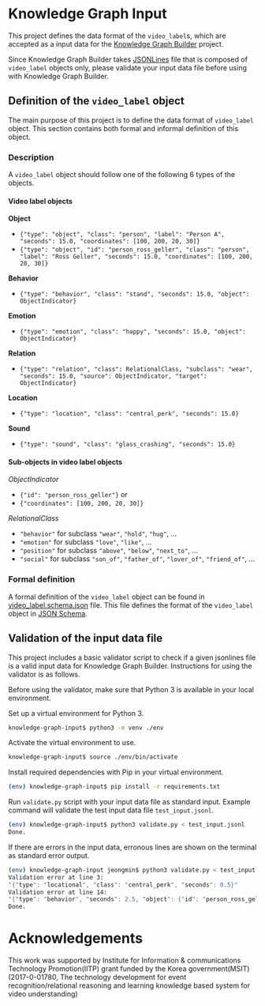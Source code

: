 Knowledge Graph Input
=====================

This project defines the data format of the `video_label`s, 
which are accepted as a input data for the [Knowledge Graph Builder](https://github.com/uilab-vtt/knowledge-graph-builder) project.

Since Knowledge Graph Builder takes [JSONLines](http://jsonlines.org/) file 
that is composed of `video_label` objects only, 
please validate your input data file before using with Knowledge Graph Builder.

## Definition of the `video_label` object

The main purpose of this project is to define the data format of `video_label` object. 
This section contains both formal and informal definition of this object.

### Description

A `video_label` object should follow one of the following 6 types of the objects.

#### Video label objects

**Object**

* `{"type": "object", "class": "person", "label": "Person A", "seconds": 15.0, "coordinates": [100, 200, 20, 30]}`
* `{"type": "object", "id": "person_ross_geller", "class": "person", "label": "Ross Geller", "seconds": 15.0, "coordinates": [100, 200, 20, 30]}`

**Behavior**

* `{"type": "behavior", "class": "stand", "seconds": 15.0, "object": ObjectIndicator}`

**Emotion**

* `{"type": "emotion", "class": "happy", "seconds": 15.0, "object": ObjectIndicator}`

**Relation**

* `{"type": "relation", "class": RelationalClass, "subclass": "wear", "seconds": 15.0, "source": ObjectIndicator, "target": ObjectIndicator}`

**Location**

* `{"type": "location", "class": "central_perk", "seconds": 15.0}`

**Sound**

* `{"type": "sound", "class": "glass_crashing", "seconds": 15.0}`

#### Sub-objects in video label objects

*ObjectIndicator*

* `{"id": "person_ross_geller"}` or
* `{"coordinates": [100, 200, 20, 30]}`

*RelationalClass*

* `"behavior"` for subclass `"wear"`, `"hold"`, `"hug"`, …
* `"emotion"` for subclass `"love"`, `"like"`, …
* `"position"` for subclass `"above"`, `"below"`, `"next_to"`, …
* `"social"` for subclass `"son_of"`, `"father_of"`, `"lover_of"`, `"friend_of"`, …

### Formal definition

A formal definition of the `video_label` object can be found in 
[video_label.schema.json](https://github.com/uilab-vtt/knowledge-graph-input/blob/master/video_label.schema.json) file.
This file defines the format of the `video_label` object in [JSON Schema](https://json-schema.org/).

## Validation of the input data file

This project includes a basic validator script to check if a given jsonlines file is a valid input data for Knowledge Graph Builder. Instructions for using the validator is as follows.

Before using the validator, make sure that Python 3 is available in your local environment.

Set up a virtual environment for Python 3. 
```bash
knowledge-graph-input$ python3 -m venv ./env
```

Activate the virtual environment to use.
```bash
knowledge-graph-input$ source ./env/bin/activate
```

Install required dependencies with Pip in your virtual environment.
```bash
(env) knowledge-graph-input$ pip install -r requirements.txt
```

Run `validate.py` script with your input data file as standard input.
Example command will validate the test input data file `test_input.jsonl`.
```bash
(env) knowledge-graph-input$ python3 validate.py < test_input.jsonl
Done.
```

If there are errors in the input data, erronous lines are shown on the terminal as standard error output. 
```bash
(env) knowledge-graph-input jeongmin$ python3 validate.py < test_input.jsonl
Validation error at line 3:
"{"type": "locational", "class": "central_perk", "seconds": 0.5}"
Validation error at line 14:
"{"type": "behavior", "seconds": 2.5, "object": {"id": "person_ross_geller"}}"
Done.
```

# Acknowledgements

This work was supported by Institute for Information & communications Technology Promotion(IITP) grant funded by the Korea government(MSIT) (2017-0-01780, The technology development for event recognition/relational reasoning and learning knowledge based system for video understanding)
 
